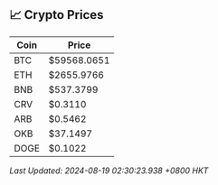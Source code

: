 ## 📈 Crypto Prices

| Coin | Price |
| ---- | ----- |
| BTC | $59568.0651 |
| ETH | $2655.9766 |
| BNB | $537.3799 |
| CRV | $0.3110 |
| ARB | $0.5462 |
| OKB | $37.1497 |
| DOGE | $0.1022 |

_Last Updated: 2024-08-19 02:30:23.938 +0800 HKT_